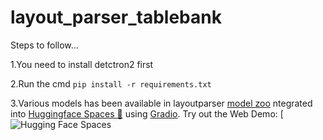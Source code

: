 # layout_parser_tablebank
Steps to follow...

1.You need to install detctron2 first

2.Run the cmd  `pip install -r requirements.txt`

3.Various models has been available in layoutparser 
    [model zoo](https://layout-parser.readthedocs.io/en/latest/notes/modelzoo.html)
 ntegrated into [Huggingface Spaces 🤗](https://huggingface.co/spaces) using [Gradio](https://github.com/gradio-app/gradio). Try out the Web Demo: [![Hugging Face Spaces](https://huggingface.co/spaces/Tzktz/layoutparser-tablebank-model)

